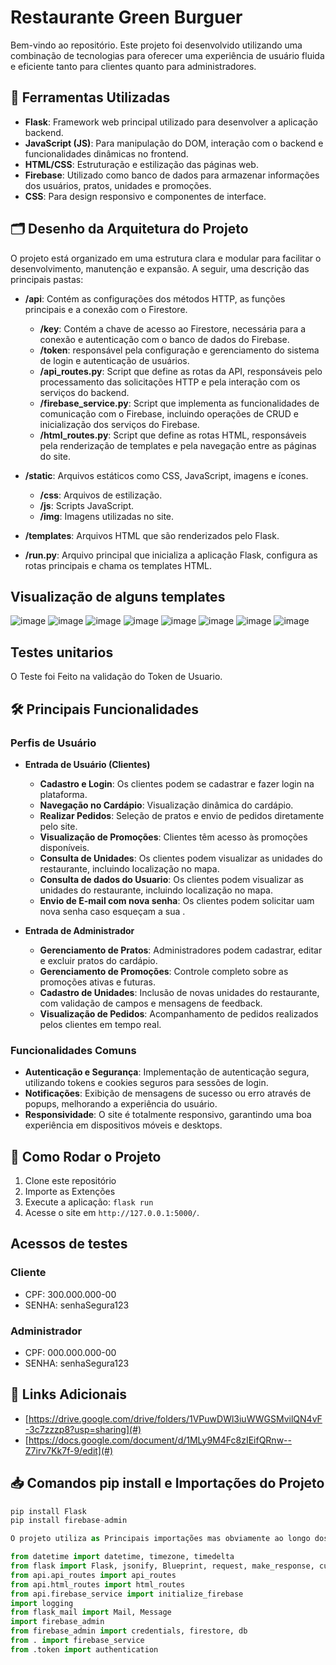 # Restaurante Green Burguer

Bem-vindo ao repositório.
Este projeto foi desenvolvido utilizando uma combinação de tecnologias para oferecer uma experiência de usuário fluida e eficiente tanto para clientes quanto para administradores.

## 🔧 Ferramentas Utilizadas

- **Flask**: Framework web principal utilizado para desenvolver a aplicação backend.
- **JavaScript (JS)**: Para manipulação do DOM, interação com o backend e funcionalidades dinâmicas no frontend.
- **HTML/CSS**: Estruturação e estilização das páginas web.
- **Firebase**: Utilizado como banco de dados para armazenar informações dos usuários, pratos, unidades e promoções.
- **CSS**: Para design responsivo e componentes de interface.

## 🗂️ Desenho da Arquitetura do Projeto

O projeto está organizado em uma estrutura clara e modular para facilitar o desenvolvimento, manutenção e expansão. A seguir, uma descrição das principais pastas:

- **/api**: Contém as configurações dos métodos HTTP, as funções principais e a conexão com o Firestore.
  - **/key**: Contém a chave de acesso ao Firestore, necessária para a conexão e autenticação com o banco de dados do Firebase.
  - **/token**: responsável pela configuração e gerenciamento do sistema de login e autenticação de usuários.
  - **/api_routes.py**: Script que define as rotas da API, responsáveis pelo processamento das solicitações HTTP e pela interação com os serviços do backend.
  - **/firebase_service.py**: Script que implementa as funcionalidades de comunicação com o Firebase, incluindo operações de CRUD e inicialização dos serviços do Firebase.
  - **/html_routes.py**: Script que define as rotas HTML, responsáveis pela renderização de templates e pela navegação entre as páginas do site.
- **/static**: Arquivos estáticos como CSS, JavaScript, imagens e ícones.
  - **/css**: Arquivos de estilização.
  - **/js**: Scripts JavaScript.
  - **/img**: Imagens utilizadas no site.
- **/templates**: Arquivos HTML que são renderizados pelo Flask.

- **/run.py**: Arquivo principal que inicializa a aplicação Flask, configura as rotas principais e chama os templates HTML.

## Visualização de alguns templates
![image](https://github.com/user-attachments/assets/e436d66e-9387-4aad-b0a3-adfac3ba65c0)
![image](https://github.com/user-attachments/assets/cf55802d-8cf7-495a-9289-ecdc6f996191)
![image](https://github.com/user-attachments/assets/a69aa472-2c6c-4030-a481-11b2b20acda6)
![image](https://github.com/user-attachments/assets/1d662664-8693-4c72-a363-188bc75c027f)
![image](https://github.com/user-attachments/assets/f31ea441-2a43-40b0-a200-e3921b119fd7)
![image](https://github.com/user-attachments/assets/246e47f2-1ff0-4d34-8144-07a011e9d348)
![image](https://github.com/user-attachments/assets/192929a1-6f63-4fa7-a2cc-247e3f8be8cc)
![image](https://github.com/user-attachments/assets/ca31205e-e183-4844-954d-ed6e03265954)


## Testes unitarios
O Teste foi Feito na validação do Token de Usuario.

## 🛠️ Principais Funcionalidades

### Perfis de Usuário

- **Entrada de Usuário (Clientes)**
  - **Cadastro e Login**: Os clientes podem se cadastrar e fazer login na plataforma.
  - **Navegação no Cardápio**: Visualização dinâmica do cardápio.
  - **Realizar Pedidos**: Seleção de pratos e envio de pedidos diretamente pelo site.
  - **Visualização de Promoções**: Clientes têm acesso às promoções disponíveis.
  - **Consulta de Unidades**: Os clientes podem visualizar as unidades do restaurante, incluindo localização no mapa.
  - **Consulta de dados do Usuario**: Os clientes podem visualizar as unidades do restaurante, incluindo localização no mapa.
  - **Envio de E-mail com nova senha**: Os clientes podem solicitar uam nova senha caso esqueçam a sua .

- **Entrada de Administrador**
  - **Gerenciamento de Pratos**: Administradores podem cadastrar, editar e excluir pratos do cardápio.
  - **Gerenciamento de Promoções**: Controle completo sobre as promoções ativas e futuras.
  - **Cadastro de Unidades**: Inclusão de novas unidades do restaurante, com validação de campos e mensagens de feedback.
  - **Visualização de Pedidos**: Acompanhamento de pedidos realizados pelos clientes em tempo real.


### Funcionalidades Comuns

- **Autenticação e Segurança**: Implementação de autenticação segura, utilizando tokens e cookies seguros para sessões de login.
- **Notificações**: Exibição de mensagens de sucesso ou erro através de popups, melhorando a experiência do usuário.
- **Responsividade**: O site é totalmente responsivo, garantindo uma boa experiência em dispositivos móveis e desktops.

## 🚀 Como Rodar o Projeto

1. Clone este repositório
2. Importe as Extenções
3. Execute a aplicação: `flask run`
4. Acesse o site em `http://127.0.0.1:5000/`.


## Acessos de testes

### Cliente
- CPF: 300.000.000-00
- SENHA: senhaSegura123

### Administrador
- CPF: 000.000.000-00
- SENHA: senhaSegura123

## 📎 Links Adicionais

- [https://drive.google.com/drive/folders/1VPuwDWl3iuWWGSMvilQN4vF-3c7zzzp8?usp=sharing](#)
- [https://docs.google.com/document/d/1MLy9M4Fc8zIEifQRnw--Z7irv7Kk7f-9/edit](#)


##  📥 Comandos pip install e Importações do Projeto
```python
pip install Flask
pip install firebase-admin

O projeto utiliza as Principais importações mas obviamente ao longo dos arquivos podem encontrar outras

from datetime import datetime, timezone, timedelta
from flask import Flask, jsonify, Blueprint, request, make_response, current_app
from api.api_routes import api_routes  
from api.html_routes import html_routes
from api.firebase_service import initialize_firebase
import logging
from flask_mail import Mail, Message
import firebase_admin
from firebase_admin import credentials, firestore, db
from . import firebase_service
from .token import authentication
